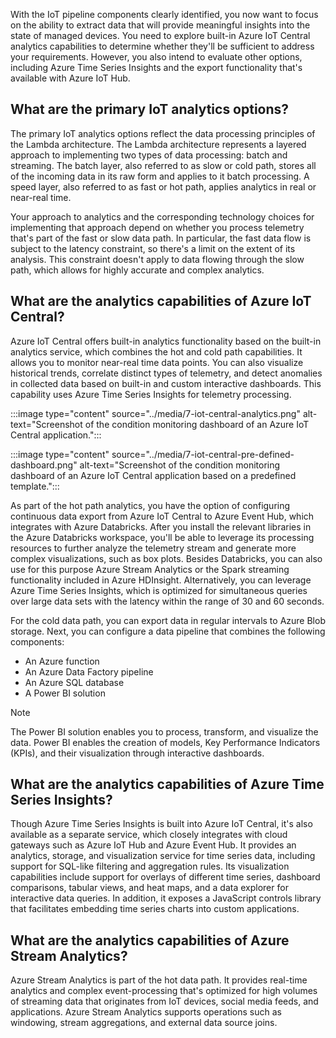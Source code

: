 With the IoT pipeline components clearly identified, you now want to focus on the ability to extract data that will provide meaningful insights into the state of managed devices. You need to explore built-in Azure IoT Central analytics capabilities to determine whether they'll be sufficient to address your requirements. However, you also intend to evaluate other options, including Azure Time Series Insights and the export functionality that's available with Azure IoT Hub.

## What are the primary IoT analytics options?

The primary IoT analytics options reflect the data processing principles of the Lambda architecture. The Lambda architecture represents a layered approach to implementing two types of data processing: batch and streaming. The batch layer, also referred to as slow or cold path, stores all of the incoming data in its raw form and applies to it batch processing. A speed layer, also referred to as fast or hot path,  applies analytics in real or near-real time. 

Your approach to analytics and the corresponding technology choices for implementing that approach depend on whether you process telemetry that's part of the fast or slow data path. In particular, the fast data flow is subject to the latency constraint, so there's a limit on the extent of its analysis. This constraint doesn't apply to data flowing through the slow path, which allows for highly accurate and complex analytics.

## What are the analytics capabilities of Azure IoT Central?

Azure IoT Central offers built-in analytics functionality based on the built-in analytics service, which combines the hot and cold path capabilities. It allows you to monitor near-real time data points. You can also visualize historical trends, correlate distinct types of telemetry, and detect anomalies in collected data based on built-in and custom interactive dashboards. This capability uses Azure Time Series Insights for telemetry processing.

:::image type="content" source="../media/7-iot-central-analytics.png" alt-text="Screenshot of the condition monitoring dashboard of an Azure IoT Central application.":::

:::image type="content" source="../media/7-iot-central-pre-defined-dashboard.png" alt-text="Screenshot of the condition monitoring dashboard of an Azure IoT Central application based on a predefined template.":::

As part of the hot path analytics, you have the option of configuring continuous data export from Azure IoT Central to Azure Event Hub, which integrates with Azure Databricks. After you install the relevant libraries in the Azure Databricks workspace, you'll be able to leverage its processing resources to further analyze the telemetry stream and generate more complex visualizations, such as box plots. Besides Databricks, you can also use for this purpose Azure Stream Analytics or the Spark streaming functionality included in Azure HDInsight. Alternatively, you can leverage Azure Time Series Insights, which is optimized for simultaneous queries over large data sets with the latency within the range of 30 and 60 seconds. 

For the cold data path, you can export data in regular intervals to Azure Blob storage. Next, you can configure a data pipeline that combines the following components:
- An Azure function
- An Azure Data Factory pipeline
- An Azure SQL database
- A Power BI solution

> [!NOTE]
> The Power BI solution enables you to process, transform, and visualize the data. Power BI enables the creation of models, Key Performance Indicators (KPIs), and their visualization through interactive dashboards.

## What are the analytics capabilities of Azure Time Series Insights?

Though Azure Time Series Insights is built into Azure IoT Central, it's also available as a separate service, which closely integrates with cloud gateways such as Azure IoT Hub and Azure Event Hub. It provides an analytics, storage, and visualization service for time series data, including support for SQL-like filtering and aggregation rules. Its visualization capabilities include support for overlays of different time series, dashboard comparisons, tabular views, and heat maps, and a data explorer for interactive data queries. In addition, it exposes a JavaScript controls library that facilitates embedding time series charts into custom applications.

## What are the analytics capabilities of Azure Stream Analytics?

Azure Stream Analytics is part of the hot data path. It provides real-time analytics and complex event-processing that's optimized for high volumes of streaming data that originates from IoT devices, social media feeds, and applications. Azure Stream Analytics supports operations such as windowing, stream aggregations, and external data source joins.
